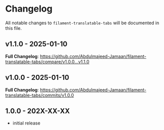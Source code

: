 # Changelog

All notable changes to `filament-translatable-tabs` will be documented in this file.

## v1.1.0 - 2025-01-10

**Full Changelog**: https://github.com/Abdulmajeed-Jamaan/filament-translatable-tabs/compare/v1.0.0...v1.1.0

## v1.0.0 - 2025-01-10

**Full Changelog**: https://github.com/Abdulmajeed-Jamaan/filament-translatable-tabs/commits/v1.0.0

## 1.0.0 - 202X-XX-XX

- initial release
